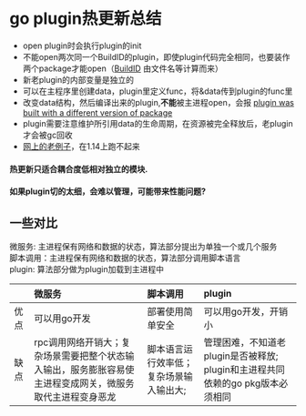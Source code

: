 # go plugin热更新总结

* open plugin时会执行plugin的init
* 不能open两次同一个BuildID的plugin，即使plugin代码完全相同，也要装作两个package才能open（[BuildID](https://github.com/golang/go/blob/be04da8f0c5cb57e2736cfac8c76971d7d8cfc6f/src/cmd/go/internal/load/pkg.go#L1621) 由文件名等计算而来）
* 新老plugin的内部变量是独立的
* 可以在主程序里创建data，plugin里定义func，将&data传到plugin的func里
* 改变data结构，然后编译出来的plugin,**不能**被主进程open，会报 [plugin was built with a different version of package](https://github.com/zhuzhengyang/vigilant-umbrella/tree/master/change_struct)
* plugin需要注意维护所引用data的生命周期，在资源被完全释放后，老plugin才会被gc回收
* [网上的老例子](https://github.com/scgywx/myplugin/issues/1)，在1.14上跑不起来

#### 热更新只适合耦合度低相对独立的模块. 
#### 如果plugin切的太细，会难以管理，可能带来性能问题?

## 一些对比
微服务: 主进程保有网络和数据的状态，算法部分提出为单独一个或几个服务  
脚本调用：主进程保有网络和数据的状态，算法部分调用脚本语言  
plugin: 算法部分做为plugin加载到主进程中  

|       | 微服务  | 脚本调用  | plugin |
|:----  |:------ |:-------- |:------ |
| 优点   | 可以用go开发 | 部署使用简单安全 | 可以用go开发，开销小 |
| 缺点   | rpc调用网络开销大；复杂场景需要把整个状态输入输出，服务膨胀容易使主进程变成网关，微服务取代主进程变身恶龙 | 脚本语言运行效率低；复杂场景输入输出大;  | 管理困难，不知道老plugin是否被释放; plugin和主进程共同依赖的go pkg版本必须相同 |

